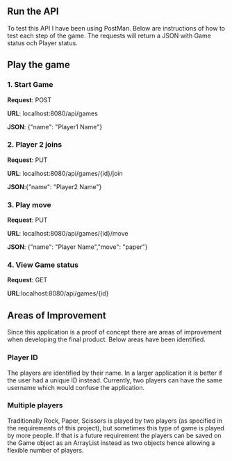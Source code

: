 ## Run the API
To test this API I have been using PostMan. Below are instructions of how to test each step of the game.
The requests will return a JSON with Game status och Player status.

## Play the game

### 1. Start Game
**Request**: POST

**URL**: localhost:8080/api/games

**JSON**: {"name": "Player1 Name"}

### 2. Player 2 joins
**Request**: PUT

**URL**: localhost:8080/api/games/{id}/join

**JSON**:{"name": "Player2 Name"}

### 3. Play move
**Request**: PUT

**URL**: localhost:8080/api/games/{id}/move

**JSON**: {"name": "Player Name","move": "paper"}

### 4. View Game status
**Request**: GET

**URL**:localhost:8080/api/games/{id}


## Areas of Improvement
Since this application is a proof of concept there are areas of improvement when developing the final product.
Below areas have been identified.

### Player ID
The players are identified by their name. In a larger application it is better if the user had a unique ID instead. 
Currently, two players can have the same username which would confuse the application.

### Multiple players
Traditionally Rock, Paper, Scissors is played by two players (as specified in the requirements of this project), but sometimes this type of game is played by more people. 
If that is a future requirement the players can be saved on the Game object as an ArrayList instead as two objects hence allowing a flexible number of players.